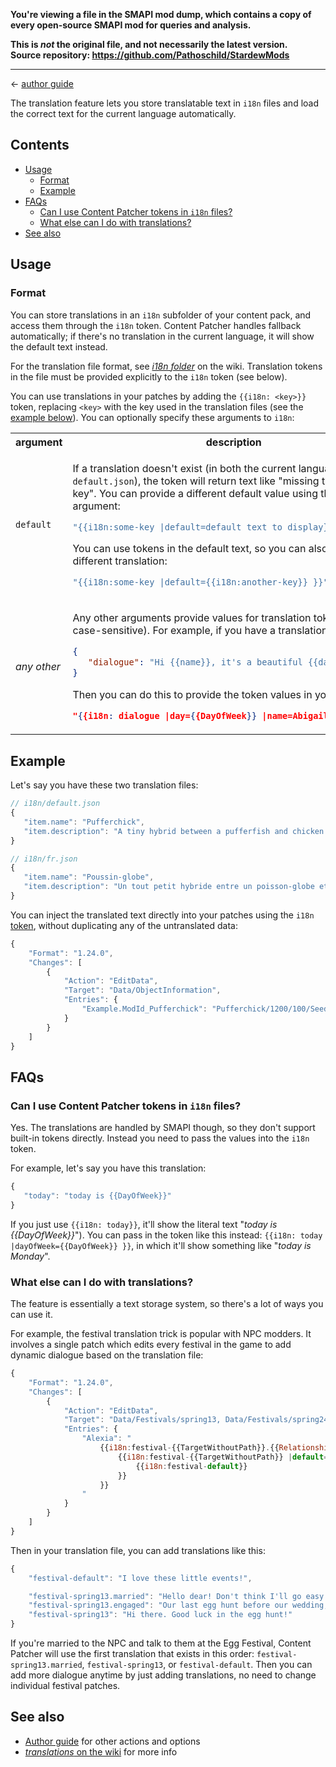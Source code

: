 **You're viewing a file in the SMAPI mod dump, which contains a copy of every open-source SMAPI mod
for queries and analysis.**

**This is _not_ the original file, and not necessarily the latest version.**  
**Source repository: https://github.com/Pathoschild/StardewMods**

----

← [author guide](../author-guide.md)

The translation feature lets you store translatable text in `i18n` files and load the correct text
for the current language automatically.

## Contents
* [Usage](#usage)
  * [Format](#format)
  * [Example](#example)
* [FAQs](#faqs)
  * [Can I use Content Patcher tokens in `i18n` files?](#can-i-use-content-patcher-tokens-in-i18n-files)
  * [What else can I do with translations?](#what-else-can-i-do-with-translations)
* [See also](#see-also)

## Usage
### Format
You can store translations in an `i18n` subfolder of your content pack, and access them through the
`i18n` token. Content Patcher handles fallback automatically; if there's no translation in the
current language, it will show the default text instead.

For the translation file format, see [_i18n folder_](https://stardewvalleywiki.com/Modding:Modder_Guide/APIs/Translation#i18n_folder)
on the wiki. Translation tokens in the file must be provided explicitly to the `i18n` token (see
below).

You can use translations in your patches by adding the `{{i18n: <key>}}` token, replacing `<key>`
with the key used in the translation files (see the [example below](#example)). You can optionally
specify these arguments to `i18n`:

<table>
<tr>
<th>argument</th>
<th>description</th>
</tr>
<tr>
<td><code>default</code></td>
<td>

If a translation doesn't exist (in both the current language _and_ `default.json`), the token will
return text like "missing translation: key". You can provide a different default value using the
`default` argument:
```js
"{{i18n:some-key |default=default text to display}}"
```

You can use tokens in the default text, so you can also default to a different translation:
```js
"{{i18n:some-key |default={{i18n:another-key}} }}"
```

</td>
</tr>
<tr>
<td>

_any other_

</td>
<td>

Any other arguments provide values for translation tokens (not case-sensitive). For example, if you
have a translation like this:
```json
{
   "dialogue": "Hi {{name}}, it's a beautiful {{day}} morning!"
}
```

Then you can do this to provide the token values in your patch:
```json
"{{i18n: dialogue |day={{DayOfWeek}} |name=Abigail }}"
```

</td>
</table>

## Example
Let's say you have these two translation files:

```js
// i18n/default.json
{
   "item.name": "Pufferchick",
   "item.description": "A tiny hybrid between a pufferfish and chicken."
}
```
```js
// i18n/fr.json
{
   "item.name": "Poussin-globe",
   "item.description": "Un tout petit hybride entre un poisson-globe et un poussin."
}
```

You can inject the translated text directly into your patches using the `i18n`
[token](../author-guide.md#tokens), without duplicating any of the untranslated data:

```js
{
    "Format": "1.24.0",
    "Changes": [
        {
            "Action": "EditData",
            "Target": "Data/ObjectInformation",
            "Entries": {
                "Example.ModId_Pufferchick": "Pufferchick/1200/100/Seeds -74/{{i18n: item.name}}/{{i18n: item description}}////0/Mods\\Example.ModId\\Objects"
            }
        }
    ]
}
```

## FAQs
### Can I use Content Patcher tokens in `i18n` files?
Yes. The translations are handled by SMAPI though, so they don't support built-in tokens directly.
Instead you need to pass the values into the `i18n` token.

For example, let's say you have this translation:
```js
{
   "today": "today is {{DayOfWeek}}"
}
```

If you just use `{{i18n: today}}`, it'll show the literal text "_today is {{DayOfWeek}}_").
You can pass in the token like this instead: `{{i18n: today |dayOfWeek={{DayOfWeek}} }}`, in which
it'll show something like "_today is Monday_".

### What else can I do with translations?
The feature is essentially a text storage system, so there's a lot of ways you can use it.

For example, the festival translation trick is popular with NPC modders. It involves a single patch
which edits every festival in the game to add dynamic dialogue based on the translation file:

```js
{
    "Format": "1.24.0",
    "Changes": [
        {
            "Action": "EditData",
            "Target": "Data/Festivals/spring13, Data/Festivals/spring24, Data/Festivals/summer11, Data/Festivals/summer28, Data/Festivals/fall16, Data/Festivals/fall27, Data/Festivals/winter8, Data/Festivals/winter25",
            "Entries": {
                "Alexia": "
                    {{i18n:festival-{{TargetWithoutPath}}.{{Relationship:Alexia}} |default=
                        {{i18n:festival-{{TargetWithoutPath}} |default=
                            {{i18n:festival-default}}
                        }}
                    }}
                "
            }
        }
    ]
}
```

Then in your translation file, you can add translations like this:
```js
{
    "festival-default": "I love these little events!",

    "festival-spring13.married": "Hello dear! Don't think I'll go easy on you in the egg hunt.",
    "festival-spring13.engaged": "Our last egg hunt before our wedding, can you believe it?"
    "festival-spring13": "Hi there. Good luck in the egg hunt!"
}
```

If you're married to the NPC and talk to them at the Egg Festival, Content Patcher will use the
first translation that exists in this order: `festival-spring13.married`, `festival-spring13`, or
`festival-default`. Then you can add more dialogue anytime by just adding translations, no need to
change individual festival patches.

## See also
* [Author guide](../author-guide.md) for other actions and options
* [_translations_ on the wiki](https://stardewvalleywiki.com/Modding:Translations) for more info

